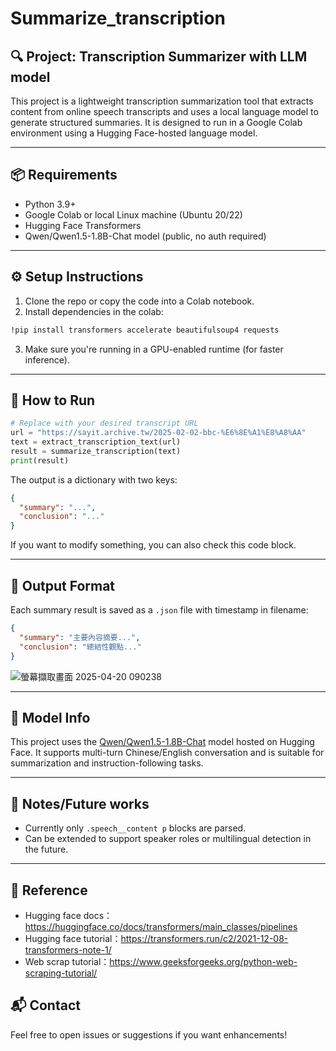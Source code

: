 # Summarize_transcription
## 🔍 Project: Transcription Summarizer with LLM model

This project is a lightweight transcription summarization tool that extracts content from online speech transcripts and uses a local language model to generate structured summaries. It is designed to run in a Google Colab environment using a Hugging Face-hosted language model.

---

## 📦 Requirements
- Python 3.9+
- Google Colab or local Linux machine (Ubuntu 20/22)
- Hugging Face Transformers
- Qwen/Qwen1.5-1.8B-Chat model (public, no auth required)

---

## ⚙️ Setup Instructions

1. Clone the repo or copy the code into a Colab notebook.
2. Install dependencies in the colab:
```bash
!pip install transformers accelerate beautifulsoup4 requests
```
3. Make sure you're running in a GPU-enabled runtime (for faster inference).

---

## 🚀 How to Run

```python
# Replace with your desired transcript URL
url = "https://sayit.archive.tw/2025-02-02-bbc-%E6%8E%A1%E8%A8%AA"
text = extract_transcription_text(url)
result = summarize_transcription(text)
print(result)
```

The output is a dictionary with two keys:
```json
{
  "summary": "...",
  "conclusion": "..."
}
```
If you want to modify something, you can also check this code block.


---

## 📂 Output Format

Each summary result is saved as a `.json` file with timestamp in filename:
```json
{
  "summary": "主要內容摘要...",
  "conclusion": "總結性觀點..."
}
```
![螢幕擷取畫面 2025-04-20 090238](https://github.com/user-attachments/assets/a1df8497-b83b-4250-9481-6ce47f466caf)

---

## 🧠 Model Info

This project uses the [Qwen/Qwen1.5-1.8B-Chat](https://huggingface.co/Qwen/Qwen1.5-1.8B-Chat) model hosted on Hugging Face. It supports multi-turn Chinese/English conversation and is suitable for summarization and instruction-following tasks.

---

## 📌 Notes/Future works
- Currently only `.speech__content p` blocks are parsed.
- Can be extended to support speaker roles or multilingual detection in the future.

---

## 📜 Reference
- Hugging face docs：https://huggingface.co/docs/transformers/main_classes/pipelines
- Hugging face tutorial：https://transformers.run/c2/2021-12-08-transformers-note-1/
- Web scrap tutorial：https://www.geeksforgeeks.org/python-web-scraping-tutorial/

## 📬 Contact
Feel free to open issues or suggestions if you want enhancements!

